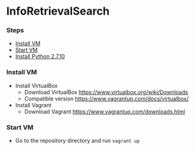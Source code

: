 # InfoRetrievalSearch

### Steps

* [Install VM](#install-vm)
* [Start VM](#start-vm)
* [Install Python 2.7.10](#install-python)
 
### Install VM

  * Install VirtualBox
    * Download VirtualBox https://www.virtualbox.org/wiki/Downloads
    * Compatible version https://www.vagrantup.com/docs/virtualbox/
  * Install Vagrant
    * Download Vagrant https://www.vagrantup.com/downloads.html

### Start VM

  * Go to the repository directory and run `vagrant up`
